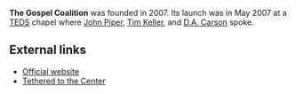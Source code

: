 **The Gospel Coalition** was founded in 2007. Its launch was in May
2007 at a [TEDS](TEDS "TEDS") chapel where
[John Piper](John_Piper "John Piper"),
[Tim Keller](Tim_Keller "Tim Keller"), and
[D.A. Carson](D.A._Carson "D.A. Carson") spoke.


## External links

-   [Official website](http://www.thegospelcoalition.org)
-   [Tethered to the Center](http://www.christianitytoday.com/ct/2007/october/37.70.html)




